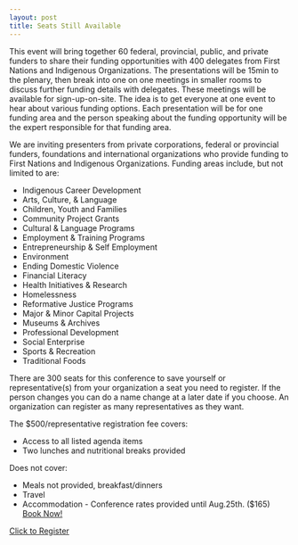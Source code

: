```yaml
---
layout: post
title: Seats Still Available
---
```


This event will bring together 60 federal, provincial, public, and private funders to share their funding opportunities with 400 delegates from First Nations and Indigenous Organizations. The presentations will be 15min to the plenary, then break into one on one meetings in smaller rooms to discuss further funding details with delegates. These meetings will be available for sign-up-on-site. The idea is to get everyone at one event to hear about various funding options. Each presentation will be for one funding area and the person speaking about the funding opportunity will be the expert responsible for that funding area.

We are inviting presenters from private corporations, federal or provincial funders, foundations and international organizations who provide funding to First Nations and Indigenous Organizations. Funding areas include, but not limited to are:

* Indigenous Career Development
* Arts, Culture, & Language
* Children, Youth and Families
* Community Project Grants
* Cultural & Language Programs
* Employment & Training Programs
* Entrepreneurship & Self Employment
* Environment
* Ending Domestic Violence
* Financial Literacy
* Health Initiatives & Research
* Homelessness
* Reformative Justice Programs
* Major & Minor Capital Projects
* Museums & Archives
* Professional Development
* Social Enterprise
* Sports & Recreation
* Traditional Foods

There are 300 seats for this conference to save yourself or representative(s) from your organization a seat  you need to register. If the person changes you can do a name change at a later date if you choose. An organization can register as many representatives as they want.

The $500/representative registration fee covers:
* Access to all listed agenda items
* Two lunches and nutritional breaks provided

Does not cover:
* Meals not provided, breakfast/dinners
* Travel
* Accommodation - Conference rates provided until Aug.25th. ($165) [Book Now!](https://funding-conference.bcaafc.com/accommodations/)

[Click to Register](https://funding-conference.bcaafc.com/)
